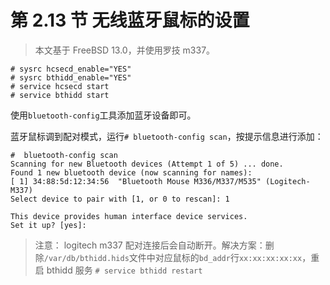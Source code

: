 # 第 2.13 节 无线蓝牙鼠标的设置

> 本文基于 FreeBSD 13.0，并使用罗技 m337。

```shell-session
# sysrc hcsecd_enable="YES"
# sysrc bthidd_enable="YES"
# service hcsecd start
# service bthidd start
```

使用`bluetooth-config`工具添加蓝牙设备即可。

蓝牙鼠标调到配对模式，运行`# bluetooth-config scan`，按提示信息进行添加：

```shell-session
#  bluetooth-config scan
Scanning for new Bluetooth devices (Attempt 1 of 5) ... done.
Found 1 new bluetooth device (now scanning for names):
[ 1] 34:88:5d:12:34:56  "Bluetooth Mouse M336/M337/M535" (Logitech-M337)
Select device to pair with [1, or 0 to rescan]: 1

This device provides human interface device services.
Set it up? [yes]:
```

> 注意： logitech m337 配对连接后会自动断开。解决方案：删除`/var/db/bthidd.hids`文件中对应鼠标的`bd_addr`行`xx:xx:xx:xx:xx`，重启 bthidd 服务 `# service bthidd restart`
